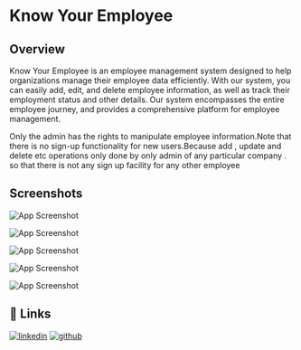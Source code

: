 # Know Your Employee


## Overview

 Know Your Employee is an employee management system designed to help organizations manage their employee data efficiently. With our system, you can easily add, edit, and delete employee information, as well as track their employment status and other details. Our system encompasses the entire employee journey, and provides a comprehensive platform for employee management.

Only the admin has the rights to manipulate employee information.Note that there is no sign-up functionality for new users.Because add , update and delete etc operations only done by only admin of any particular company . so that there is not any sign up facility for any other employee

## Screenshots

![App Screenshot](https://res.cloudinary.com/dtpaznveo/image/upload/v1718199588/wggww5ngomehsgwxmvvc.png) <br>

![App Screenshot](https://res.cloudinary.com/dtpaznveo/image/upload/v1718108795/employee2_ipva8k.png) <br>

![App Screenshot](https://res.cloudinary.com/dtpaznveo/image/upload/v1718108777/employee3_wk16lc.png) <br>

![App Screenshot](https://res.cloudinary.com/dtpaznveo/image/upload/v1718200445/v7yqn0794qwjr1qbyiob.png) <br>

![App Screenshot](https://res.cloudinary.com/dtpaznveo/image/upload/v1718200444/xc6qgvcpn0dfiqiwl5kz.png) <br>

## 🔗 Links

[![linkedin](https://img.shields.io/badge/linkedin-0A66C2?style=for-the-badge&logo=linkedin&logoColor=white)](https://www.linkedin.com/in/rutvik-jani-392444255)
[![github](https://img.shields.io/badge/github-181717?style=for-the-badge&logo=github&logoColor=white)](https://github.com/rutvikjani03)
